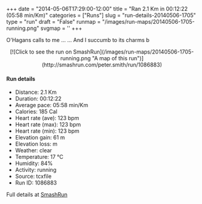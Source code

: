 +++
date = "2014-05-06T17:29:00-12:00"
title = "Ran 2.1 Km in 00:12:22 (05:58 min/Km)"
categories = ["Runs"]
slug = "run-details-20140506-1705"
type = "run"
draft = "False"
runmap = "/images/run-maps/20140506-1705-running.png"
svgmap = '<polyline points="73 97, 73 96, 73 94, 73 93, 74 92, 74 90, 74 89, 74 88, 78 84, 79 84, 81 81, 82 81, 83 80, 86 78, 87 77, 89 75, 90 74, 92 73, 93 72, 94 71, 95 70, 95 69, 97 68, 98 67, 99 66, 100 65, 100 64, 99 63, 99 61, 99 61, 99 60, 99 57, 98 56, 96 55, 95 54, 94 53, 93 52, 91 52, 90 51, 89 50, 89 49, 87 48, 87 47, 85 44, 85 42, 84 40, 83 37, 83 36, 81 35, 79 33, 77 32, 76 31, 74 31, 72 32, 71 31, 70 30, 70 29, 70 28, 72 25, 73 24, 74 23, 75 21, 73 20, 72 19, 71 18, 68 17, 66 17, 65 16, 63 15, 62 15, 57 14, 55 13, 52 13, 50 12, 46 11, 44 11, 43 10, 39 10, 37 10, 33 8, 31 8, 29 7, 26 6, 19 4, 18 4, 15 3, 13 3, 11 3, 10 3, 8 4, 8 5, 7 6, 7 8, 6 9, 5 10, 4 9, 3 9, 1 9, 0 9">'
+++

O'Hagans calls to me ...
... And I succumb to its charms b

<!--more-->

<center>
[![Click to see the run on SmashRun](/images/run-maps/20140506-1705-running.png "A map of this run")](http://smashrun.com/peter.smith/run/1086883)
</center>

#### Run details

* Distance: 2.1 Km
* Duration: 00:12:22
* Average pace: 05:58 min/Km
* Calories: 185 Cal
* Heart rate (ave): 123 bpm
* Heart rate (max): 123 bpm
* Heart rate (min): 123 bpm
* Elevation gain: 61 m
* Elevation loss:  m
* Weather: clear
* Temperature: 17 &deg;C
* Humidity: 84%
* Activity: running
* Source: tcxfile
* Run ID: 1086883

Full details at [SmashRun](http://smashrun.com/peter.smith/run/1086883)
